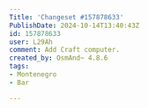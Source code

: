 ```yaml
---
Title: 'Changeset #157878633'
PublishDate: 2024-10-14T13:40:43Z
id: 157878633
user: L29Ah
comment: Add Craft computer.
created_by: OsmAnd~ 4.8.6
tags:
- Montenegro
- Bar

---
```

